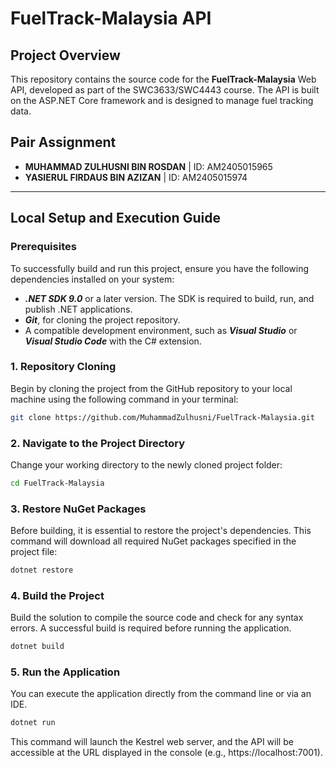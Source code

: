 # FuelTrack-Malaysia API

## Project Overview

This repository contains the source code for the **FuelTrack-Malaysia** Web API, developed as part of the SWC3633/SWC4443 course. The API is built on the ASP.NET Core framework and is designed to manage fuel tracking data.

## Pair Assignment

- **MUHAMMAD ZULHUSNI BIN ROSDAN** | ID: AM2405015965
- **YASIERUL FIRDAUS BIN AZIZAN** | ID: AM2405015974

---

## Local Setup and Execution Guide

### Prerequisites

To successfully build and run this project, ensure you have the following dependencies installed on your system:

- **_.NET SDK 9.0_** or a later version. The SDK is required to build, run, and publish .NET applications.
- **_Git_**, for cloning the project repository.
- A compatible development environment, such as **_Visual Studio_** or **_Visual Studio Code_** with the C# extension.

### 1. Repository Cloning

Begin by cloning the project from the GitHub repository to your local machine using the following command in your terminal:

```bash
git clone https://github.com/MuhammadZulhusni/FuelTrack-Malaysia.git
```

### 2. Navigate to the Project Directory

Change your working directory to the newly cloned project folder:

```bash
cd FuelTrack-Malaysia
```

### 3. Restore NuGet Packages

Before building, it is essential to restore the project's dependencies. This command will download all required NuGet packages specified in the project file:

```bash
dotnet restore
```

### 4. Build the Project

Build the solution to compile the source code and check for any syntax errors. A successful build is required before running the application.

```bash
dotnet build
```

### 5. Run the Application

You can execute the application directly from the command line or via an IDE.

```bash
dotnet run
```

This command will launch the Kestrel web server, and the API will be accessible at the URL displayed in the console (e.g., https://localhost:7001).
